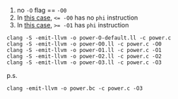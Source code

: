 1. no `-O` flag == `-O0`
1. In [this case](power.c), `<= -O0` has no `phi` instruction
1. In [this case](power.c), `>= -O1` has `phi` instruction

```
clang -S -emit-llvm -o power-O-default.ll -c power.c
clang -S -emit-llvm -o power-O0.ll -c power.c -O0
clang -S -emit-llvm -o power-O1.ll -c power.c -O1
clang -S -emit-llvm -o power-O2.ll -c power.c -O2
clang -S -emit-llvm -o power-O3.ll -c power.c -O3
```

p.s. 
```
clang -emit-llvm -o power.bc -c power.c -O3
```